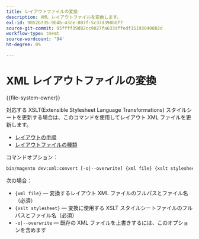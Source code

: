 ```yaml
---
title: レイアウトファイルの変換
description: XML レイアウトファイルを変換します。
exl-id: 9852b735-9b4b-43ce-887f-5c37d398bbf7
source-git-commit: 95ffff39d82cc9027fa633dffedf15193040802d
workflow-type: tm+mt
source-wordcount: '94'
ht-degree: 0%

---
```


# XML レイアウトファイルの変換

{{file-system-owner}}

対応する XSLT(Extensible Stylesheet Language Transformations) スタイルシートを更新する場合は、このコマンドを使用してレイアウト XML ファイルを更新します。

- [レイアウトの手順](https://developer.adobe.com/commerce/frontend-core/guide/layouts/xml-instructions/)
- [レイアウトファイルの種類](https://developer.adobe.com/commerce/frontend-core/guide/layouts/types/)

コマンドオプション：

```bash
bin/magento dev:xml:convert [-o|--overwrite] {xml file} {xslt stylesheet}
```

次の場合：

- `{xml file}` — 変換するレイアウト XML ファイルのフルパスとファイル名（必須）
- `{xslt stylesheet}` — 変換に使用する XSLT スタイルシートファイルのフルパスとファイル名（必須）
- `-o|--overwrite` — 既存の XML ファイルを上書きするには、このオプションを含めます
